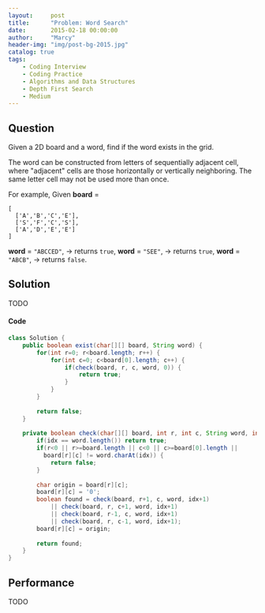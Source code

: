 ```yaml
---
layout:     post
title:      "Problem: Word Search"
date:       2015-02-18 00:00:00
author:     "Marcy"
header-img: "img/post-bg-2015.jpg"
catalog: true
tags:
    - Coding Interview
    - Coding Practice
    - Algorithms and Data Structures
    - Depth First Search
    - Medium
---
```


## Question

Given a 2D board and a word, find if the word exists in the grid.

The word can be constructed from letters of sequentially adjacent cell, where "adjacent" cells are those horizontally or vertically neighboring. The same letter cell may not be used more than once.

For example,
Given **board** =

```
[
  ['A','B','C','E'],
  ['S','F','C','S'],
  ['A','D','E','E']
]
```
**word** = `"ABCCED"`, -> returns `true`,
**word** = `"SEE"`, -> returns `true`,
**word** = `"ABCB"`, -> returns `false`.


## Solution
TODO

#### Code
```java
class Solution {
    public boolean exist(char[][] board, String word) {
        for(int r=0; r<board.length; r++) {
            for(int c=0; c<board[0].length; c++) {
                if(check(board, r, c, word, 0)) {
                    return true;
                }
            }
        }
        
        return false;
    }
    
    private boolean check(char[][] board, int r, int c, String word, int idx) {
        if(idx == word.length()) return true;
        if(r<0 || r>=board.length || c<0 || c>=board[0].length || 
          board[r][c] != word.charAt(idx)) {
            return false;
        }
        
        char origin = board[r][c];
        board[r][c] = '0';
        boolean found = check(board, r+1, c, word, idx+1) 
            || check(board, r, c+1, word, idx+1)
            || check(board, r-1, c, word, idx+1)
            || check(board, r, c-1, word, idx+1);
        board[r][c] = origin;
        
        return found;
    }
}
```

## Performance
TODO
